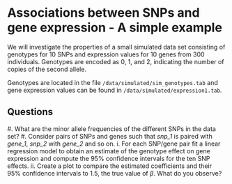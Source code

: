 # Associations between SNPs and gene expression - A simple example
We will investigate the properties of a small simulated data set 
consisting of genotypes for 10 SNPs and expression values for 10 genes
from 300 individuals. Genotypes are encoded as 0, 1, and 2, indicating 
the number of copies of the second allele.

Genotypes are located in the file `/data/simulated/sim_genotypes.tab` and
gene expression values can be found in `/data/simulated/expression1.tab`.

## Questions

#. What are the minor allele frequencies of the different SNPs in the data set?
#. Consider pairs of SNPs and genes such that *snp_1* is paired with *gene_1*,
*snp_2* with *gene_2* and so on. 
    i. For each SNP/gene pair fit a linear regression model to obtain an 
      estimate of the genotype effect on gene expression and compute the
      95% confidence intervals for the ten SNP effects.
    ii. Create a plot to compare the estimated coefficients and their 95% confidence
      intervals to 1.5, the true value of $\beta$. What do you observe?